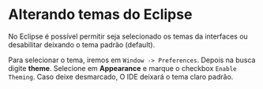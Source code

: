 # Alterando temas do Eclipse
No Eclipse é possível permitir seja selecionado os temas da interfaces ou desabilitar deixando o tema padrão (default).

Para selecionar o tema, iremos em ``Window -> Preferences``. Depois na busca digite **theme**. Selecione em **Appearance** e marque o checkbox ``Enable Theming``. Caso deixe desmarcado, O IDE deixará o tema claro padrão.


